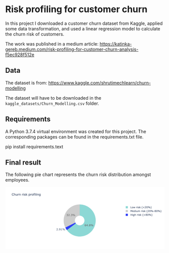 # Risk profiling for customer churn

In this project I downloaded a customer churn dataset from Kaggle, applied some data transformation, and used a linear regression model to calculate the churn risk of customers.

The work was published in a medium article: https://katinka-gereb.medium.com/risk-profiling-for-customer-churn-analysis-f5ec928f512e

## Data

The dataset is from: https://www.kaggle.com/shrutimechlearn/churn-modelling

The dataset will have to be downloaded in the `kaggle_datasets/Churn_Modelling.csv` folder. 

## Requirements

A Python 3.7.4 virtual environment was created for this project. The corresponding packages can be found in the requirements.txt file.

pip install requirements.text

## Final result

The following pie chart represents the churn risk distribution amongst employees.

![churn risk](https://github.com/kgereb/churn-analysis/blob/master/churn_risk.png)



